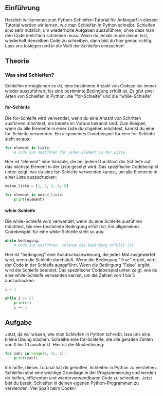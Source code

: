 ## Einführung
Herzlich willkommen zum Python-Schleifen-Tutorial für Anfänger! In diesem Tutorial werden wir lernen, wie man Schleifen in Python schreibt. Schleifen sind sehr nützlich, um wiederholte Aufgaben auszuführen, ohne dass man den Code mehrfach schreiben muss. Wenn du jemals müde davon bist, wiederholt denselben Code zu schreiben, dann bist du hier genau richtig. Lass uns loslegen und in die Welt der Schleifen eintauchen!

## Theorie
### Was sind Schleifen?
Schleifen ermöglichen es dir, eine bestimmte Anzahl von Codezeilen immer wieder auszuführen, bis eine bestimmte Bedingung erfüllt ist. Es gibt zwei Arten von Schleifen in Python: die "for-Schleife" und die "while-Schleife".

#### for-Schleife
Die for-Schleife wird verwendet, wenn du eine Anzahl von Schritten ausführen möchtest, die bereits im Voraus bekannt sind. Zum Beispiel, wenn du alle Elemente in einer Liste durchgehen möchtest, kannst du eine for-Schleife verwenden. Ein allgemeines Codebeispiel für eine for-Schleife sieht so aus:

```python
for element in liste:
    # Code zum Ausführen für jedes Element in der Liste
```

Hier ist "element" eine Variable, die bei jedem Durchlauf der Schleife auf das nächste Element in der Liste gesetzt wird. Das spezifische Codebeispiel unten zeigt, wie du eine for-Schleife verwenden kannst, um alle Elemente in einer Liste auszudrucken:

```python
meine_liste = [1, 2, 3, 4, 5]

for element in meine_liste:
    print(element)
```

#### while-Schleife
Die while-Schleife wird verwendet, wenn du eine Schleife ausführen möchtest, bis eine bestimmte Bedingung erfüllt ist. Ein allgemeines Codebeispiel für eine while-Schleife sieht so aus:

```python
while bedingung:
    # Code zum Ausführen, solange die Bedingung erfüllt ist
```

Hier ist "bedingung" eine Ausdrucksanweisung, die jedes Mal ausgewertet wird, wenn die Schleife durchläuft. Wenn die Bedingung "True" ergibt, wird der Code in der Schleife ausgeführt. Wenn die Bedingung "False" ergibt, wird die Schleife beendet. Das spezifische Codebeispiel unten zeigt, wie du eine while-Schleife verwenden kannst, um die Zahlen von 1 bis 5 auszudrucken:

```python
i = 1

while i <= 5:
    print(i)
    i += 1
```

## Aufgabe
Jetzt, da wir wissen, wie man Schleifen in Python schreibt, lass uns eine kleine Übung machen. Schreibe eine for-Schleife, die alle geraden Zahlen von 0 bis 10 ausdruckt. Hier ist die Musterlösung:

```python
for zahl in range(0, 11, 2):
    print(zahl)
```


Ich hoffe, dieses Tutorial hat dir geholfen, Schleifen in Python zu verstehen. Schleifen sind eine wichtige Grundlage in der Programmierung und werden dir helfen, effizienten und wiederverwendbaren Code zu schreiben. Jetzt bist du bereit, Schleifen in deinen eigenen Python-Programmen zu verwenden. Viel Spaß beim Coden!